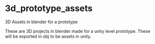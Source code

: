 # 3d_prototype_assets
3D Assets in blender for a prototype

These  are 3D projects in blender made for a unity level prototype. These will be exported in obj to be assets in unity.
